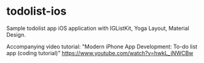 # todolist-ios
Sample todolist app iOS application with IGListKit, Yoga Layout, Material Design. 

Accompanying video tutorial:
"Modern iPhone App Development: To-do list app (coding tutorial)"
https://www.youtube.com/watch?v=hwkL_jNWCBw
